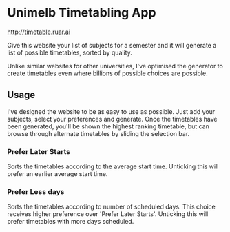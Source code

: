 # Unimelb Timetabling App

http://timetable.ruar.ai

Give this website your list of subjects for a semester and it will generate a list of possible timetables, sorted by quality.

Unlike similar websites for other universities, I've optimised the generator to create timetables
even where billions of possible choices are possible.

## Usage

I've designed the website to be as easy to use as possible. Just add your subjects, select your preferences and generate.
Once the timetables have been generated, you'll be shown the highest ranking timetable, but can browse through alternate
timetables by sliding the selection bar.

### Prefer Later Starts

Sorts the timetables according to the average start time. Unticking this will prefer an earlier average start time.

### Prefer Less days

Sorts the timetables according to number of scheduled days. This choice receives higher preference over 'Prefer Later Starts'. Unticking this will prefer timetables with more days scheduled.
